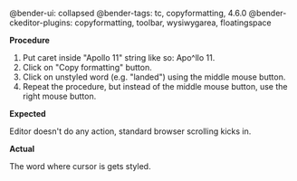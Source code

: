 @bender-ui: collapsed
@bender-tags: tc, copyformatting, 4.6.0
@bender-ckeditor-plugins: copyformatting, toolbar, wysiwygarea, floatingspace

**Procedure**

1. Put caret inside "Apollo 11" string like so: Apo^llo 11.
2. Click on "Copy formatting" button.
3. Click on unstyled word (e.g. "landed") using the middle mouse button.
4. Repeat the procedure, but instead of the middle mouse button, use the right mouse button.

**Expected**

Editor doesn't do any action, standard browser scrolling kicks in.

**Actual**

The word where cursor is gets styled.

